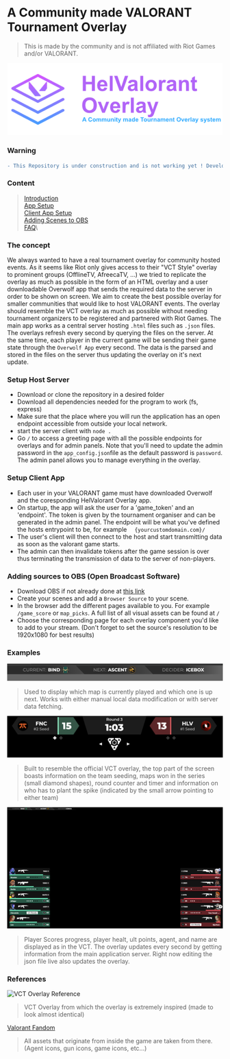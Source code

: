 # A Community made VALORANT Tournament Overlay
> This is made by the community and is not affiliated with Riot Games and/or VALORANT.


![Map Picks Top Left Bar](./readme_assets/AppFullIcon.png)
### Warning
```diff
- This Repository is under construction and is not working yet ! Developpment is underway but slowed drastically by my current service at the swiss army. Only visualy assets are working right now but they are STATIC, meaning there is currently no way to get them to update live from a game
```

### Content
>[Introduction](#the-concept)\
>[App Setup](#setup-host-server)\
>[Client App Setup](#setup-client-app)\
>[Adding Scenes to OBS](#adding-sources-to-obs-open-broadcast-software)\
>[FAQ](./FAQ.md)\

### The concept
We always wanted to have a real tournament overlay for community hosted events. As it seems like Riot only gives access to their "VCT Style" overlay to prominent groups (OfflineTV, AfreecaTV, ...) we tried to replicate the overlay as much as possible in the form of an HTML overlay and a user downloadable Overwolf app that sends the required data to the server in order to be shown on screen.
We aim to create the best possible overlay for smaller communities that would like to host VALORANT events. The overlay should resemble the VCT overlay as much as possible without needing tournament organizers to be registered and partnered with Riot Games.
The main app works as a central server hosting ```.html``` files such as ```.json``` files. The overlays refresh every second by querying the files on the server. At the same time, each player in the current game will be sending their game state through the ```Overwolf App``` every second. The data is the parsed and stored in the files on the server thus updating the overlay on it's next update.

### Setup Host Server
- Download or clone the repository in a desired folder
- Download all dependencies needed for the program to work (fs, express)
- Make sure that the place where you will run the application has an open endpoint accessible from outside your local network.
- start the server client with ```node .```
- Go ```/``` to access a greeting page with all the possible endpoints for overlays and for admin panels. Note that you'll need to update the admin password in the ```app_config.json```file as the default password is ```password```. The admin panel allows you to manage everything in the overlay.

### Setup Client App
- Each user in your VALORANT game must have downloaded Overwolf and the coresponding HelValorant Overlay app.
- On startup, the app will ask the user for a 'game_token' and an 'endpoint'. The token is given by the tournament organiser and can be generated in the admin panel. The endpoint will be what you've defined the hosts entrypoint to be, for example ```  {yourcustomdomain.com}/```
- The user's client will then connect to the host and start transmitting data as soon as the valorant game starts.
- The admin can then invalidate tokens after the game session is over thus terminating the transmission of data to the server of non-players.

### Adding sources to OBS (Open Broadcast Software)
- Download OBS if not already done at [this link](https://obsproject.com/)
- Create your scenes and add a ```Browser Source``` to your scene.
- In the browser add the different pages available to you. For example ```/game_score``` or ```map_picks```. A full list of all visual assets can be found at ```/```
- Choose the corresponding page for each overlay component you'd like to add to your stream. (Don't forget to set the source's resolution to be 1920x1080 for best results)


### Examples
![Map Picks Top Left Bar](./readme_assets/map_picks_bar.png)
> Used to display which map is currently played and which one is up next. Works with either manual local data modification or with server data fetching.

![Map State Counter](./readme_assets/game_score.png)
> Built to resemble the official VCT overlay, the top part of the screen boasts information on the team seeding, maps won in the series (small diamond shapes), round counter and timer and information on who has to plant the spike (indicated by the small arrow pointing to either team)

![Player Stats](./readme_assets/finished_player_stats.png)
> Player Scores progress, player healt, ult points, agent, and name are displayed as in the VCT. The overlay updates every second by getting information from the main application server. Right now editing the json file live also updates the overlay.

### References
![VCT Overlay Reference](https://preview.redd.it/izxic4tn0cab1.jpg?width=640&crop=smart&auto=webp&s=3400e7a4badb75196a13e87b5eb47d3819577784)
> VCT Overlay from which the overlay is extremely inspired (made to look almost identical)

[Valorant Fandom](https://valorant.fandom.com/wiki/VALORANT_Wiki)
> All assets that originate from inside the game are taken from there. (Agent icons, gun icons, game icons, etc...)
